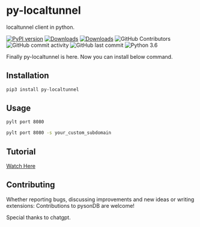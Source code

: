 # py-localtunnel

localtunnel client in python.

 [![PyPI version](https://badge.fury.io/py/py-localtunnel.svg)](https://pypi.org/project/py-localtunnel/)
 [![Downloads](https://pepy.tech/badge/py-localtunnel/month)](https://pepy.tech/project/py-localtunnel)
 [![Downloads](https://static.pepy.tech/personalized-badge/py-localtunnel?period=total&units=international_system&left_color=green&right_color=blue&left_text=Total%20Downloads)](https://pepy.tech/project/py-localtunnel)
 ![GitHub Contributors](https://img.shields.io/github/contributors/jakbin/py-localtunnel)
 ![GitHub commit activity](https://img.shields.io/github/commit-activity/m/jakbin/py-localtunnel)
 ![GitHub last commit](https://img.shields.io/github/last-commit/jakbin/py-localtunnel)
 ![Python 3.6](https://img.shields.io/badge/python-3.6-yellow.svg)


Finally py-localtunnel is here. Now you can install below command.

## Installation

```sh
pip3 install py-localtunnel
```

## Usage
```sh
pylt port 8080
```

```sh
pylt port 8080 -s your_custom_subdomain
```

## Tutorial
[Watch Here](https://youtu.be/AT8zsjdtYL8)

## Contributing

Whether reporting bugs, discussing improvements and new ideas or writing extensions: Contributions to pysonDB are welcome!

Special thanks to chatgpt.
